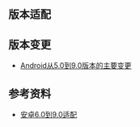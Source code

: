 ## 版本适配

## 版本变更
- [Android从5.0到9.0版本的主要变更](https://www.jianshu.com/p/10bdbf883c46)

## 参考资料
- [安卓6.0到9.0适配](https://mp.weixin.qq.com/s/K9eIN0veW96sjXoczHms5w)
